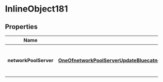 

# InlineObject181

## Properties

Name | Type | Description | Notes
------------ | ------------- | ------------- | -------------
**networkPoolServer** | [**OneOfnetworkPoolServerUpdateBluecatnetworkPoolServerUpdateInfobloxnetworkPoolServerUpdatePhpIpamnetworkPoolServerUpdateSolarWinds**](OneOfnetworkPoolServerUpdateBluecatnetworkPoolServerUpdateInfobloxnetworkPoolServerUpdatePhpIpamnetworkPoolServerUpdateSolarWinds.md) | Payload for creating a new Network Pool Server |  [optional]




